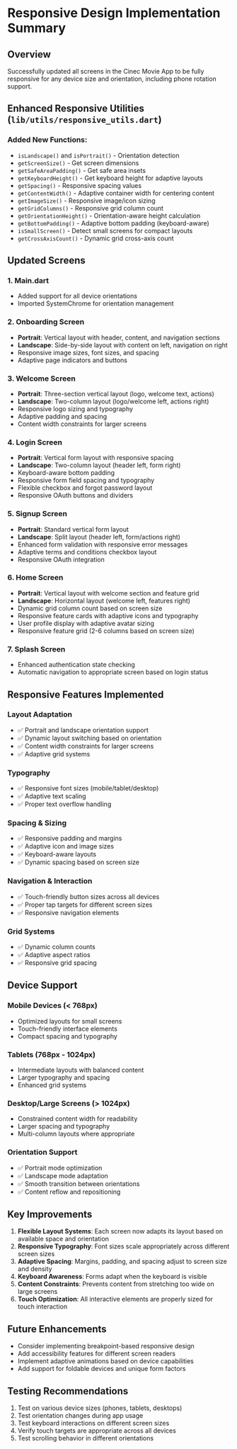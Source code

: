 # Responsive Design Implementation Summary

## Overview
Successfully updated all screens in the Cinec Movie App to be fully responsive for any device size and orientation, including phone rotation support.

## Enhanced Responsive Utilities (`lib/utils/responsive_utils.dart`)

### Added New Functions:
- `isLandscape()` and `isPortrait()` - Orientation detection
- `getScreenSize()` - Get screen dimensions
- `getSafeAreaPadding()` - Get safe area insets
- `getKeyboardHeight()` - Get keyboard height for adaptive layouts
- `getSpacing()` - Responsive spacing values
- `getContentWidth()` - Adaptive container width for centering content
- `getImageSize()` - Responsive image/icon sizing
- `getGridColumns()` - Responsive grid column count
- `getOrientationHeight()` - Orientation-aware height calculation
- `getBottomPadding()` - Adaptive bottom padding (keyboard-aware)
- `isSmallScreen()` - Detect small screens for compact layouts
- `getCrossAxisCount()` - Dynamic grid cross-axis count

## Updated Screens

### 1. **Main.dart**
- Added support for all device orientations
- Imported SystemChrome for orientation management

### 2. **Onboarding Screen**
- **Portrait**: Vertical layout with header, content, and navigation sections
- **Landscape**: Side-by-side layout with content on left, navigation on right
- Responsive image sizes, font sizes, and spacing
- Adaptive page indicators and buttons

### 3. **Welcome Screen**
- **Portrait**: Three-section vertical layout (logo, welcome text, actions)
- **Landscape**: Two-column layout (logo/welcome left, actions right)
- Responsive logo sizing and typography
- Adaptive padding and spacing
- Content width constraints for larger screens

### 4. **Login Screen**
- **Portrait**: Vertical form layout with responsive spacing
- **Landscape**: Two-column layout (header left, form right)
- Keyboard-aware bottom padding
- Responsive form field spacing and typography
- Flexible checkbox and forgot password layout
- Responsive OAuth buttons and dividers

### 5. **Signup Screen**
- **Portrait**: Standard vertical form layout
- **Landscape**: Split layout (header left, form/actions right)
- Enhanced form validation with responsive error messages
- Adaptive terms and conditions checkbox layout
- Responsive OAuth integration

### 6. **Home Screen**
- **Portrait**: Vertical layout with welcome section and feature grid
- **Landscape**: Horizontal layout (welcome left, features right)
- Dynamic grid column count based on screen size
- Responsive feature cards with adaptive icons and typography
- User profile display with adaptive avatar sizing
- Responsive feature grid (2-6 columns based on screen size)

### 7. **Splash Screen**
- Enhanced authentication state checking
- Automatic navigation to appropriate screen based on login status

## Responsive Features Implemented

### **Layout Adaptation**
- ✅ Portrait and landscape orientation support
- ✅ Dynamic layout switching based on orientation
- ✅ Content width constraints for larger screens
- ✅ Adaptive grid systems

### **Typography**
- ✅ Responsive font sizes (mobile/tablet/desktop)
- ✅ Adaptive text scaling
- ✅ Proper text overflow handling

### **Spacing & Sizing**
- ✅ Responsive padding and margins
- ✅ Adaptive icon and image sizes
- ✅ Keyboard-aware layouts
- ✅ Dynamic spacing based on screen size

### **Navigation & Interaction**
- ✅ Touch-friendly button sizes across all devices
- ✅ Proper tap targets for different screen sizes
- ✅ Responsive navigation elements

### **Grid Systems**
- ✅ Dynamic column counts
- ✅ Adaptive aspect ratios
- ✅ Responsive grid spacing

## Device Support

### **Mobile Devices (< 768px)**
- Optimized layouts for small screens
- Touch-friendly interface elements
- Compact spacing and typography

### **Tablets (768px - 1024px)**
- Intermediate layouts with balanced content
- Larger typography and spacing
- Enhanced grid systems

### **Desktop/Large Screens (> 1024px)**
- Constrained content width for readability
- Larger spacing and typography
- Multi-column layouts where appropriate

### **Orientation Support**
- ✅ Portrait mode optimization
- ✅ Landscape mode adaptation
- ✅ Smooth transition between orientations
- ✅ Content reflow and repositioning

## Key Improvements

1. **Flexible Layout Systems**: Each screen now adapts its layout based on available space and orientation
2. **Responsive Typography**: Font sizes scale appropriately across different screen sizes
3. **Adaptive Spacing**: Margins, padding, and spacing adjust to screen size and density
4. **Keyboard Awareness**: Forms adapt when the keyboard is visible
5. **Content Constraints**: Prevents content from stretching too wide on large screens
6. **Touch Optimization**: All interactive elements are properly sized for touch interaction

## Future Enhancements

- Consider implementing breakpoint-based responsive design
- Add accessibility features for different screen readers
- Implement adaptive animations based on device capabilities
- Add support for foldable devices and unique form factors

## Testing Recommendations

1. Test on various device sizes (phones, tablets, desktops)
2. Test orientation changes during app usage
3. Test keyboard interactions on different screen sizes
4. Verify touch targets are appropriate across all devices
5. Test scrolling behavior in different orientations
